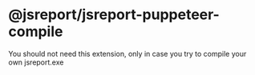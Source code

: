 # @jsreport/jsreport-puppeteer-compile

You should not need this extension, only in case you try to compile your own jsreport.exe